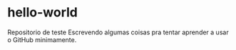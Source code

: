 # hello-world
Repositorio de teste
Escrevendo algumas coisas pra tentar aprender a usar o GitHub minimamente.
